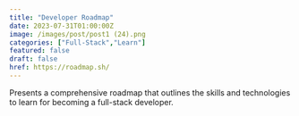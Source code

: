 ```yaml
---
title: "Developer Roadmap"
date: 2023-07-31T01:00:00Z
image: /images/post/post1 (24).png
categories: ["Full-Stack","Learn"]
featured: false
draft: false
href: https://roadmap.sh/
---
```

Presents a comprehensive roadmap that outlines the skills and technologies to learn for becoming a full-stack developer.
